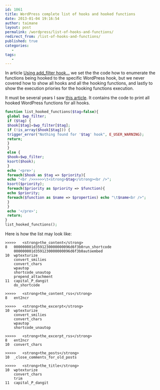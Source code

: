 ```yaml
---
id: 1061
title: WordPress complete list of hooks and hooked functions
date: 2013-01-04 19:16:54
author: taimane
layout: post
permalink: /wordpress/list-of-hooks-and-functions/
redirect_from: /list-of-hooks-and-functions/
published: true
categories:
   -
tags:
   -
---
```

In article <a href="https://programming-review.com/wordpress/add_filter-hook/">Using add_filter hook...</a> we set the the code how to enumerate the functions being hooked to the specific WordPress hook, but we never covered how to show all hooks and all the hooking functions, and lastly to show the execution priories for the hooking functions execution.

It must be several years I saw <a rel="nofollow" href="http://www.wprecipes.com/list-all-hooked-wordpress-functions">this article</a>.
It contains the code to print all hooked WordPress functions for all hooks.
```php
function list_hooked_functions($tag=false){
 global $wp_filter;
 if ($tag) {
 $hook[$tag]=$wp_filter[$tag];
 if (!is_array($hook[$tag])) {
 trigger_error("Nothing found for '$tag' hook", E_USER_WARNING);
 return;
 }
 }
 else {
 $hook=$wp_filter;
 ksort($hook);
 }
 echo '<pre>';
 foreach($hook as $tag => $priority){
 echo "<br />>>>>>\t<strong>$tag</strong><br />";
 ksort($priority);
 foreach($priority as $priority => $function){
 echo $priority;
 foreach($function as $name => $properties) echo "\t$name<br />";
 }
 }
 echo '</pre>';
 return;
}
list_hooked_functions();
```
Here is how the list may look like:
```
>>>>>	<strong>the_content</strong>
8	000000001d3591230000000096d6f3b0run_shortcode
	000000001d3591230000000096d6f3b0autoembed
10	wptexturize
	convert_smilies
	convert_chars
	wpautop
	shortcode_unautop
	prepend_attachment
11	capital_P_dangit
	do_shortcode

>>>>>	<strong>the_content_rss</strong>
8	ent2ncr

>>>>>	<strong>the_excerpt</strong>
10	wptexturize
	convert_smilies
	convert_chars
	wpautop
	shortcode_unautop

>>>>>	<strong>the_excerpt_rss</strong>
8	ent2ncr
10	convert_chars

>>>>>	<strong>the_posts</strong>
10	_close_comments_for_old_posts

>>>>>	<strong>the_title</strong>
10	wptexturize
	convert_chars
	trim
11	capital_P_dangit
```

